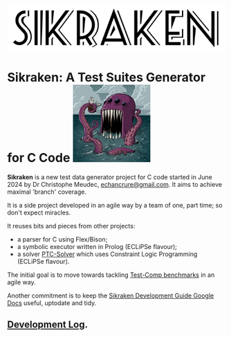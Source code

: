 ![A Kraken](/Documentation/sikraken_logo.png)
# Sikraken: A Test Suites Generator for C Code ![A Kraken](/Documentation/kraken_attackin__by_captainnutmeg_ddp8r4y-pre-small.jpg)

**Sikraken** is a new test data generator project for C code started in June 2024 by Dr Christophe Meudec, echancrure@gmail.com. It aims to achieve maximal 'branch' coverage. 

It is a side project developed in an agile way by a team of one, part time; so don't expect miracles.

It reuses bits and pieces from other projects:
  - a parser for C using Flex/Bison;
  - a symbolic executor written in Prolog (ECLiPSe flavour);
  - a solver [PTC-Solver](https://github.com/echancrure/PTC-Solver) which uses Constraint Logic Programming (ECLiPSe flavour).

The initial goal is to move towards tackling [Test-Comp benchmarks](https://test-comp.sosy-lab.org/) in an agile way.

Another commitment is to keep the [Sikraken Development Guide Google Docs](https://docs.google.com/document/d/1uDLnlrFGWUNYyzsotZAZ_jFVrRSPEoixVMgw1UZZ0ug/edit?usp=sharing) useful, uptodate and tidy. 

## [Development Log](https://docs.google.com/document/d/1Wsy-GWnGghqRTX3B-ti4ruvPUWDY1rv5MBn0aBH-QoY/edit?usp=sharing).
